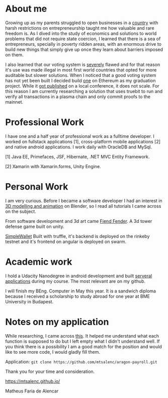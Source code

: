 # About me

Growing up as my parents struggled to open businesses in a [country](https://www.fraserinstitute.org/economic-freedom/map?geozone=world&page=map&year=2015&countries=BRA) with harsh restrictions on entrepreneurship taught me how valuable and rare freedom is. As I dived into the study of economics and solutions to world problems that did not require state coercion, I learned that there is a sea of entrepreneurs, specially in poverty ridden areas, with an enormous drive to build new things that simply give up once they learn about barriers imposed on them.

I also learned that our voting system is [severely](https://en.wikipedia.org/wiki/Electronic_voting_in_Brazil) flawed and for that reason it's use was made illegal in most first world countries that opted for more auditable but slower solutions. When I noticed that a good voting system has not yet been built I decided build [one](github.com/mtsalenc/ethervoltz) on Ethereum as my graduation project. While it [got published](https://www.linkedin.com/feed/update/urn:li:activity:6348247992734089217) on a local conference, it does not scale. For this reason I am currently researching a solution that uses truebit to run and verify all transactions in a plasma chain and only commit proofs to the mainnet.

# Professional Work
I have one and a half year of professional work as a fulltime developer. I worked on fullstack applications [1], cross-platform mobile applications [2] and native android applications. I work daily with OracleDB and MySql.

[1] Java EE, Primefaces, JSF, Hibernate, .NET MVC Entity Framework.

[2] Xamarin with Xamarin.forms, Unity Engine.

# Personal Work
I am very curious. Before I became a software developer I had an interest in [3D modelling and animation](https://deltabit.wordpress.com/2014/05/29/previous-work/) on Blender, so I read all tutorials I came across on the subject.

From software development and 3d art came [Fiend Fender](https://play.google.com/store/apps/details?id=com.deltabit.fiendfender). A 3d tower defense game built on unity.

[SimpleWallet](https://github.com/mtsalenc/simple-wallet) Built with truffle, it's backend is deployed on the rinkeby testnet and it's frontend on angular is deployed on swarm.

# Academic work
I hold a Udacity Nanodegree in android development and built [serveral](https://github.com/mtsalenc/popular-movies) [applications](https://github.com/mtsalenc/comperio) during my course. The most relevant are on my github.

I will finish my BEng. Computer in May this year. It is a sandwich diploma because I received a scholarship to study abroad for one year at BME University in Budapest.

# Notes on my application
While researching, I came across [this](https://pastebin.com/bSuVDswu). It helped me understand what each function is supposed to do but I left empty what I didn't understand well. If you think there is a possibility I am a good match for the position and would like to see more code, I would gladly fill them.

Application:
`git clone https://github.com/mtsalenc/aragon-payroll.git`

Thank you for your time and consideration.

https://mtsalenc.github.io/

Matheus Faria de Alencar
